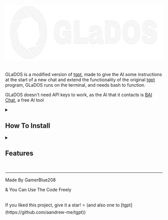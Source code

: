 # <p align="center"><img src="/resources/logo.svg" height="180"></p>
GLaDOS is a modified version of [tgpt](https://github.com/aandrew-me/tgpt), made to give the AI some instructions at the start of a new chat and extend the functionality of the original [tgpt](https://github.com/aandrew-me/tgpt) program, GLaDOS runs on the terminal, and needs bash to function.

GLaDOS doesn't need API keys to work, as the AI that it contacts is [BAI Chat](https://chatbot.theb.ai), a free AI tool

<details id=0>
<summary><h2><b>How To Install</b></h2></summary>
  
   1. Download [**GLaDOS-Installer.sh**](https://github.com/GamerBlue208/GLaDOS/releases/latest/download/GLaDOS-Installer.sh) (this is the latest release)
  
   2. Open The Terminal And Give It Execute Permitions (chmod +x ./GLaDOS-Installer.sh (make sure you're on the same folder as the file))
  
   3. Execute It (./GLaDOS-Intsaller.sh)
  
   4. Follow The Installer
  
   5. Enjoy (To Execute GLaDOS Run **glados**)
  
</details>
<details id=1>
<summary><h2><b>Features</b></h2></summary>
  Section Coming Soon (With Images)
</details>

<br>

---

Made By GamerBlue208

& You Can Use The Code Freely

<br>
If you liked this project, give it a star! ⭐ (and also one to [tgpt](https://github.com/aandrew-me/tgpt))
